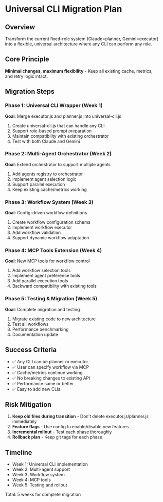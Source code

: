 # Universal CLI Migration Plan

## Overview
Transform the current fixed-role system (Claude=planner, Gemini=executor) into a flexible, universal architecture where any CLI can perform any role.

## Core Principle
**Minimal changes, maximum flexibility** - Keep all existing cache, metrics, and retry logic intact.

## Migration Steps

### Phase 1: Universal CLI Wrapper (Week 1)
**Goal**: Merge executor.js and planner.js into universal-cli.js

1. Create universal-cli.js that can handle any CLI
2. Support role-based prompt preparation
3. Maintain compatibility with existing orchestrator
4. Test with both Claude and Gemini

### Phase 2: Multi-Agent Orchestrator (Week 2)
**Goal**: Extend orchestrator to support multiple agents

1. Add agents registry to orchestrator
2. Implement agent selection logic
3. Support parallel execution
4. Keep existing cache/metrics working

### Phase 3: Workflow System (Week 3)
**Goal**: Config-driven workflow definitions

1. Create workflow configuration schema
2. Implement workflow executor
3. Add workflow validation
4. Support dynamic workflow adaptation

### Phase 4: MCP Tools Extension (Week 4)
**Goal**: New MCP tools for workflow control

1. Add workflow selection tools
2. Implement agent preference tools
3. Add parallel execution tools
4. Backward compatibility with existing tools

### Phase 5: Testing & Migration (Week 5)
**Goal**: Complete migration and testing

1. Migrate existing code to new architecture
2. Test all workflows
3. Performance benchmarking
4. Documentation update

## Success Criteria

- ✅ Any CLI can be planner or executor
- ✅ User can specify workflow via MCP
- ✅ Cache/metrics continue working
- ✅ No breaking changes to existing API
- ✅ Performance same or better
- ✅ Easy to add new CLIs

## Risk Mitigation

1. **Keep old files during transition** - Don't delete executor.js/planner.js immediately
2. **Feature flags** - Use config to enable/disable new features
3. **Incremental rollout** - Test each phase thoroughly
4. **Rollback plan** - Keep git tags for each phase

## Timeline

- Week 1: Universal CLI implementation
- Week 2: Multi-agent support
- Week 3: Workflow system
- Week 4: MCP tools
- Week 5: Testing and rollout

Total: 5 weeks for complete migration